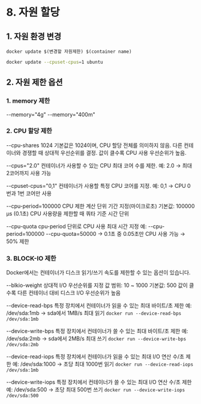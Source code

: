 # 8. 자원 할당

## 1. 자원 환경 변경

`docker update $(변경할 자원제한) $(container name)`

```bash
docker update --cpuset-cpus=1 ubuntu
```

## 2. 자원 제한 옵션

### 1. memory 제한

--memory="4g"
--memory="400m"

### 2. CPU 할당 제한

--cpu-shares 1024
기본값은 1024이며, CPU 할당 전체를 의미하지 않음.
다른 컨테이너와 경쟁할 때 상대적 우선순위를 결정.
값이 클수록 CPU 사용 우선순위가 높음.

--cpus="2.0"
컨테이너가 사용할 수 있는 CPU 최대 코어 수를 제한.
예: 2.0 → 최대 2코어까지 사용 가능

--cpuset-cpus="0,1"
컨테이너가 사용할 특정 CPU 코어를 지정.
예: 0,1 → CPU 0번과 1번 코어만 사용

--cpu-period=100000
CPU 제한 계산 단위 기간 지정(마이크로초)
기본값: 100000 μs (0.1초)
CPU 사용량을 제한할 때 쿼타 기준 시간 단위

--cpu-quota
cpu-period 단위로 CPU 사용 최대 시간 지정
예: --cpu-period=100000 --cpu-quota=50000 → 0.1초 중 0.05초만 CPU 사용 가능 → 50% 제한

### 3. BLOCK-IO 제한

Docker에서는 컨테이너가 디스크 읽기/쓰기 속도를 제한할 수 있는 옵션이 있습니다.

--blkio-weight
상대적 I/O 우선순위를 지정
값 범위: 10 ~ 1000
기본값: 500
값이 클수록 다른 컨테이너 대비 디스크 I/O 우선순위가 높음

--device-read-bps
특정 장치에서 컨테이너가 읽을 수 있는 최대 바이트/초 제한
예: /dev/sda:1mb → sda에서 1MB/s 최대 읽기
`docker run --device-read-bps /dev/sda:1mb`

--device-write-bps
특정 장치에서 컨테이너가 쓸 수 있는 최대 바이트/초 제한
예: /dev/sda:2mb → sda에서 2MB/s 최대 쓰기
`docker run --device-write-bps /dev/sda:2mb`

--device-read-iops
특정 장치에서 컨테이너가 읽을 수 있는 최대 I/O 연산 수/초 제한
예: /dev/sda:1000 → 초당 최대 1000번 읽기
`docker run --device-read-iops /dev/sda:1mb`

--device-write-iops
특정 장치에서 컨테이너가 쓸 수 있는 최대 I/O 연산 수/초 제한
예: /dev/sda:500 → 초당 최대 500번 쓰기
`docker run --device-write-iops /dev/sda:500`


